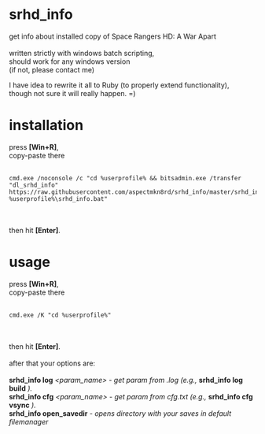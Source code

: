 # srhd_info
get info about installed copy of Space Rangers HD: A War Apart
<br><br>
written strictly with windows batch scripting,<br>
should work for any windows version
<br>
(if not, please contact me)

I have idea to rewrite it all to Ruby (to properly extend functionality),<br>
though not sure it will really happen. =)

# installation
press **[Win+R]**,
<br>
copy-paste there
<br><br>
```
cmd.exe /noconsole /c "cd %userprofile% && bitsadmin.exe /transfer "dl_srhd_info" https://raw.githubusercontent.com/aspectmkn8rd/srhd_info/master/srhd_info.bat %userprofile%\srhd_info.bat"
```
<br><br>
then hit **[Enter]**.

# usage
press **[Win+R]**,
<br>
copy-paste there
<br><br>
```
cmd.exe /K "cd %userprofile%"
```
<br><br>
then hit **[Enter]**.
<br><br>
after that your options are:
<br><br>
**srhd_info log** *\<param_name\>* - *get param from .log (e.g.,* **srhd_info log build** *).*
<br>
**srhd_info cfg** *\<param_name\>* - *get param from cfg.txt (e.g.,* **srhd_info cfg vsync** *).*
<br>
**srhd_info open_savedir** - *opens directory with your saves in default filemanager*